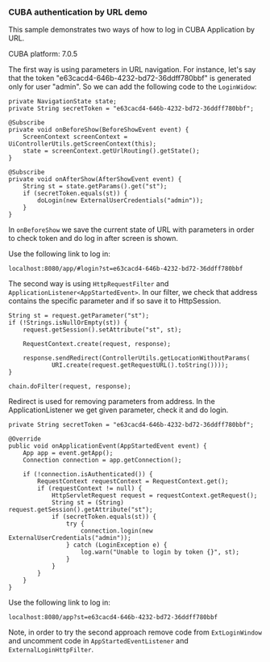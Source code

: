 ### CUBA authentication by URL demo
This sample demonstrates two ways of how to log in CUBA Application by URL.

CUBA platform: 7.0.5

The first way is using parameters in URL navigation. For instance, let's say that
the token "e63cacd4-646b-4232-bd72-36ddff780bbf" is generated only for user "admin".
So we can add the following code to the `LoginWidow`:

```
private NavigationState state;
private String secretToken = "e63cacd4-646b-4232-bd72-36ddff780bbf";

@Subscribe
private void onBeforeShow(BeforeShowEvent event) {
    ScreenContext screenContext = UiControllerUtils.getScreenContext(this);
    state = screenContext.getUrlRouting().getState();
}

@Subscribe
private void onAfterShow(AfterShowEvent event) {
    String st = state.getParams().get("st");
    if (secretToken.equals(st)) {
        doLogin(new ExternalUserCredentials("admin"));
    }
}
```

In `onBeforeShow` we save the current state of URL with parameters in order to check
token and do log in after screen is shown.

Use the following link to log in:
```
localhost:8080/app/#login?st=e63cacd4-646b-4232-bd72-36ddff780bbf
```

The second way is using `HttpRequestFilter` and `ApplicationListener<AppStartedEvent>`.
In our filter, we check that address contains the specific parameter and if so save it to
HttpSession.

```
String st = request.getParameter("st");
if (!Strings.isNullOrEmpty(st)) {
    request.getSession().setAttribute("st", st);

    RequestContext.create(request, response);

    response.sendRedirect(ControllerUtils.getLocationWithoutParams(
            URI.create(request.getRequestURL().toString())));
}

chain.doFilter(request, response);
```

Redirect is used for removing parameters from address. In the ApplicationListener
we get given parameter, check it and do login.

```
private String secretToken = "e63cacd4-646b-4232-bd72-36ddff780bbf";

@Override
public void onApplicationEvent(AppStartedEvent event) {
    App app = event.getApp();
    Connection connection = app.getConnection();

    if (!connection.isAuthenticated()) {
        RequestContext requestContext = RequestContext.get();
        if (requestContext != null) {
            HttpServletRequest request = requestContext.getRequest();
            String st = (String) request.getSession().getAttribute("st");
            if (secretToken.equals(st)) {
                try {
                    connection.login(new ExternalUserCredentials("admin"));
                } catch (LoginException e) {
                    log.warn("Unable to login by token {}", st);
                }
            }
        }
    }
}
```

Use the following link to log in:
```
localhost:8080/app?st=e63cacd4-646b-4232-bd72-36ddff780bbf
```

Note, in order to try the second approach remove code from `ExtLoginWindow` and
uncomment code in `AppStartedEventListener` and `ExternalLoginHttpFilter`.
